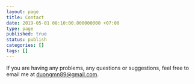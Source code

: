 ```yaml
---
layout: page
title: Contact
date: 2019-05-01 08:10:00.000000000 +07:00
type: page
published: true
status: publish
categories: []
tags: []
---
```


If you are having any problems, any questions or suggestions, feel free to email me at duongmn89@gmail.com.
